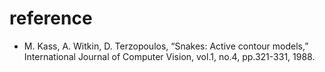# reference
- M. Kass, A. Witkin, D. Terzopoulos, “Snakes: Active contour models,” International Journal of Computer Vision, vol.1, no.4, pp.321-331, 1988.